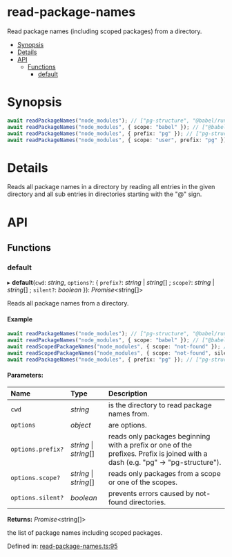 # read-package-names

Read package names (including scoped packages) from a directory.

<!-- START doctoc generated TOC please keep comment here to allow auto update -->
<!-- DON'T EDIT THIS SECTION, INSTEAD RE-RUN doctoc TO UPDATE -->

- [Synopsis](#synopsis)
- [Details](#details)
- [API](#api)
  - [Functions](#functions)
    - [default](#default)

<!-- END doctoc generated TOC please keep comment here to allow auto update -->

# Synopsis

```ts
await readPackageNames("node_modules"); // ["pg-structure", "@babel/runtime", ...]
await readPackageNames("node_modules", { scope: "babel" }); // ["@babel/runtime", "@babel/template", ...]
await readPackageNames("node_modules", { prefix: "pg" }); // ["pg-structure", "pg-generator", "@user/pg-promise", ...]
await readPackageNames("node_modules", { scope: "user", prefix: "pg" }); // ["@user/pg-promise", ...]
```

# Details

Reads all package names in a directory by reading all entries in the given directory and all sub entries in directories starting with the "@" sign.

<!-- usage -->

<!-- commands -->

# API

<a name="readmemd"></a>

## Functions

### default

▸ **default**(`cwd`: _string_, `options?`: { `prefix?`: _string_ \| _string_[] ; `scope?`: _string_ \| _string_[] ; `silent?`: _boolean_ }): _Promise_<string[]\>

Reads all package names from a directory.

#### Example

```typescript
await readPackageNames("node_modules"); // ["pg-structure", "@babel/runtime", ...]
await readPackageNames("node_modules", { scope: "babel" }); // ["@babel/runtime", "@babel/template", ...]
await readScopedPackageNames("node_modules", { scope: "not-found" }); // []
await readScopedPackageNames("node_modules", { scope: "not-found", silent: false }); // Throws `ENOENT`
await readPackageNames("node_modules", { prefix: "pg" }); // ["pg-structure", "pg-generator", "@user/pg-promise", ...]
```

#### Parameters:

| Name              | Type                   | Description                                                                                                                     |
| :---------------- | :--------------------- | :------------------------------------------------------------------------------------------------------------------------------ |
| `cwd`             | _string_               | is the directory to read package names from.                                                                                    |
| `options`         | _object_               | are options.                                                                                                                    |
| `options.prefix?` | _string_ \| _string_[] | reads only packages beginning with a prefix or one of the prefixes. Prefix is joined with a dash (e.g. "pg" -> "pg-structure"). |
| `options.scope?`  | _string_ \| _string_[] | reads only packages from a scope or one of the scopes.                                                                          |
| `options.silent?` | _boolean_              | prevents errors caused by not-found directories.                                                                                |

**Returns:** _Promise_<string[]\>

the list of package names including scoped packages.

Defined in: [read-package-names.ts:95](https://github.com/ozum/read-package-names/blob/f33d5dd/src/read-package-names.ts#L95)
